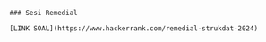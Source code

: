 <div = center>

    ### Sesi Remedial

    [LINK SOAL](https://www.hackerrank.com/remedial-strukdat-2024)
</div>

